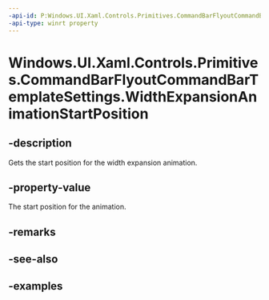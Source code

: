 ```yaml
---
-api-id: P:Windows.UI.Xaml.Controls.Primitives.CommandBarFlyoutCommandBarTemplateSettings.WidthExpansionAnimationStartPosition
-api-type: winrt property
---
```


<!-- Property syntax.
public double WidthExpansionAnimationStartPosition { get; }
-->

# Windows.UI.Xaml.Controls.Primitives.CommandBarFlyoutCommandBarTemplateSettings.WidthExpansionAnimationStartPosition

## -description

Gets the start position for the width expansion animation.

## -property-value

The start position for the animation.

## -remarks

## -see-also

## -examples

